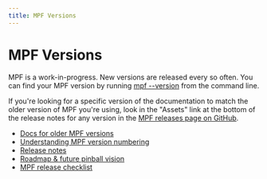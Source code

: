 ```yaml
---
title: MPF Versions
---
```


# MPF Versions


MPF is a work-in-progress. New versions are released every so often. You
can find your MPF version by running [mpf --version](#) from
the command line.

If you're looking for a specific version of the documentation to match
the older version of MPF you're using, look in the "Assets" link at
the bottom of the release notes for any version in the [MPF releases
page on GitHub](https://github.com/missionpinball/mpf/releases).

* [Docs for older MPF versions](docs.md)
* [Understanding MPF version numbering](understanding.md)
* [Release notes](release_notes.md)
* [Roadmap & future pinball vision](roadmap.md)
* [MPF release checklist](release_checklist.md)
